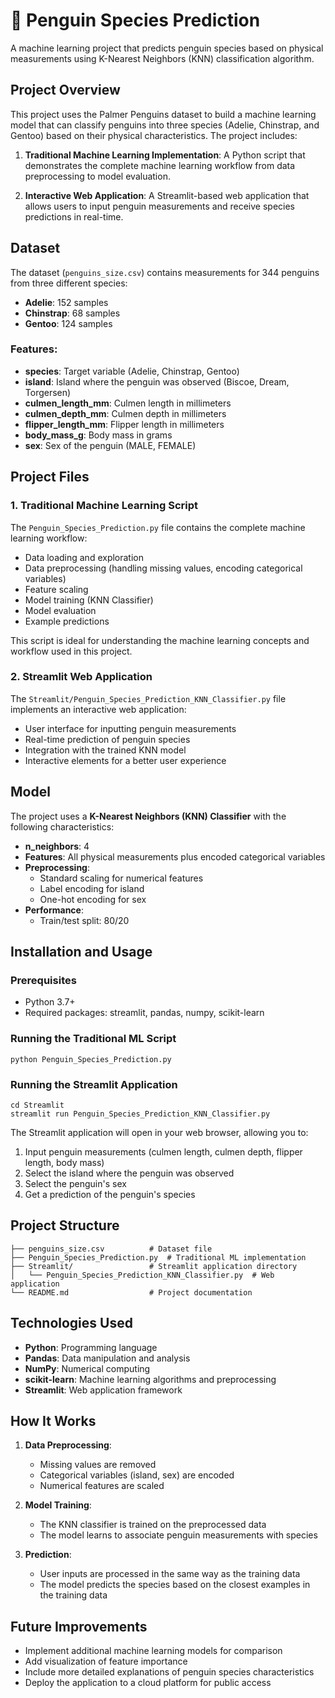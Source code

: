 # 🐧 Penguin Species Prediction

A machine learning project that predicts penguin species based on physical measurements using K-Nearest Neighbors (KNN) classification algorithm.

## Project Overview

This project uses the Palmer Penguins dataset to build a machine learning model that can classify penguins into three species (Adelie, Chinstrap, and Gentoo) based on their physical characteristics. The project includes:

1. **Traditional Machine Learning Implementation**: A Python script that demonstrates the complete machine learning workflow from data preprocessing to model evaluation.

2. **Interactive Web Application**: A Streamlit-based web application that allows users to input penguin measurements and receive species predictions in real-time.

## Dataset

The dataset (`penguins_size.csv`) contains measurements for 344 penguins from three different species:

- **Adelie**: 152 samples
- **Chinstrap**: 68 samples
- **Gentoo**: 124 samples

### Features:

- **species**: Target variable (Adelie, Chinstrap, Gentoo)
- **island**: Island where the penguin was observed (Biscoe, Dream, Torgersen)
- **culmen_length_mm**: Culmen length in millimeters
- **culmen_depth_mm**: Culmen depth in millimeters
- **flipper_length_mm**: Flipper length in millimeters
- **body_mass_g**: Body mass in grams
- **sex**: Sex of the penguin (MALE, FEMALE)

## Project Files

### 1. Traditional Machine Learning Script

The `Penguin_Species_Prediction.py` file contains the complete machine learning workflow:

- Data loading and exploration
- Data preprocessing (handling missing values, encoding categorical variables)
- Feature scaling
- Model training (KNN Classifier)
- Model evaluation
- Example predictions

This script is ideal for understanding the machine learning concepts and workflow used in this project.

### 2. Streamlit Web Application

The `Streamlit/Penguin_Species_Prediction_KNN_Classifier.py` file implements an interactive web application:

- User interface for inputting penguin measurements
- Real-time prediction of penguin species
- Integration with the trained KNN model
- Interactive elements for a better user experience

## Model

The project uses a **K-Nearest Neighbors (KNN) Classifier** with the following characteristics:

- **n_neighbors**: 4
- **Features**: All physical measurements plus encoded categorical variables
- **Preprocessing**: 
  - Standard scaling for numerical features
  - Label encoding for island
  - One-hot encoding for sex
- **Performance**:
  - Train/test split: 80/20

## Installation and Usage

### Prerequisites

- Python 3.7+
- Required packages: streamlit, pandas, numpy, scikit-learn

### Running the Traditional ML Script

```
python Penguin_Species_Prediction.py
```

### Running the Streamlit Application

```
cd Streamlit
streamlit run Penguin_Species_Prediction_KNN_Classifier.py
```

The Streamlit application will open in your web browser, allowing you to:
1. Input penguin measurements (culmen length, culmen depth, flipper length, body mass)
2. Select the island where the penguin was observed
3. Select the penguin's sex
4. Get a prediction of the penguin's species

## Project Structure

```
├── penguins_size.csv          # Dataset file
├── Penguin_Species_Prediction.py  # Traditional ML implementation
├── Streamlit/                 # Streamlit application directory
│   └── Penguin_Species_Prediction_KNN_Classifier.py  # Web application
└── README.md                  # Project documentation
```

## Technologies Used

- **Python**: Programming language
- **Pandas**: Data manipulation and analysis
- **NumPy**: Numerical computing
- **scikit-learn**: Machine learning algorithms and preprocessing
- **Streamlit**: Web application framework

## How It Works

1. **Data Preprocessing**:
   - Missing values are removed
   - Categorical variables (island, sex) are encoded
   - Numerical features are scaled

2. **Model Training**:
   - The KNN classifier is trained on the preprocessed data
   - The model learns to associate penguin measurements with species

3. **Prediction**:
   - User inputs are processed in the same way as the training data
   - The model predicts the species based on the closest examples in the training data

## Future Improvements

- Implement additional machine learning models for comparison
- Add visualization of feature importance
- Include more detailed explanations of penguin species characteristics
- Deploy the application to a cloud platform for public access